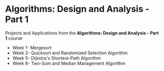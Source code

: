 Algorithms: Design and Analysis - Part 1
========================================

Projects and Applications from the **Algorithms: Design and Analysis - Part 1** course

* Week 1- Mergesort
* Week 2- Quicksort and Randomized Selection Algorithm
* Week 5- Dijkstra's Shortest-Path Algorithm
* Week 6- Two-Sum and Median Management Algorithm

